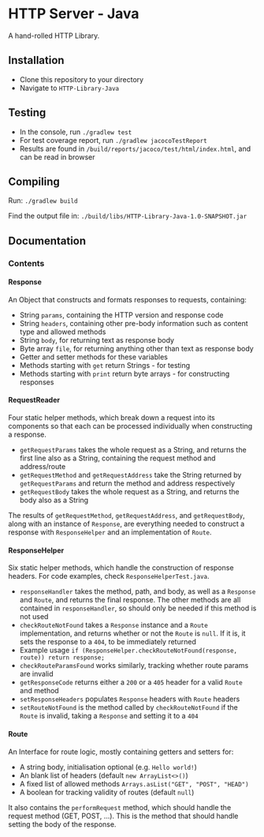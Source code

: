 # HTTP Server - Java

A hand-rolled HTTP Library.

## Installation
 
 - Clone this repository to your directory
 - Navigate to `HTTP-Library-Java`
 
## Testing
 
 - In the console, run `./gradlew test`
 - For test coverage report, run `./gradlew jacocoTestReport`
 - Results are found in `/build/reports/jacoco/test/html/index.html`, and can be read in browser
 
## Compiling
 
Run: `./gradlew build`

Find the output file in: `./build/libs/HTTP-Library-Java-1.0-SNAPSHOT.jar`  

## Documentation

### Contents

#### Response

An Object that constructs and formats responses to requests, containing:

- String `params`, containing the HTTP version and response code
- String `headers`, containing other pre-body information such as content type and allowed methods
- String `body`, for returning text as response body
- Byte array `file`, for returning anything other than text as response body
- Getter and setter methods for these variables
- Methods starting with `get` return Strings - for testing
- Methods starting with `print` return byte arrays - for constructing responses

#### RequestReader

Four static helper methods, which break down a request into its components so that each can be processed individually when constructing a response.

- `getRequestParams` takes the whole request as a String, and returns the first line also as a String, containing the request method and address/route
- `getRequestMethod` and `getRequestAddress` take the String returned by `getRequestParams` and return the method and address respectively
- `getRequestBody` takes the whole request as a String, and returns the body also as a String

The results of `getRequestMethod`, `getRequestAddress`, and `getRequestBody`, along with an instance of `Response`, are everything needed to construct a response with `ResponseHelper` and an implementation of `Route`.

#### ResponseHelper

Six static helper methods, which handle the construction of response headers.
For code examples, check `ResponseHelperTest.java`.

- `responseHandler` takes the method, path, and body, as well as a `Response` and `Route`, and returns the final response. The other methods are all contained in `responseHandler`, so should only be needed if this method is not used
- `checkRouteNotFound` takes a `Response` instance and a `Route` implementation, and returns whether or not the `Route` is `null`. If it is, it sets the response to a `404`, to be immediately returned
- Example usage `if (ResponseHelper.checkRouteNotFound(response, route)) return response;`
- `checkRouteParamsFound` works similarly, tracking whether route params are invalid
- `getResponseCode` returns either a `200` or a `405` header for a valid `Route` and method
- `setResponseHeaders` populates `Response` headers with `Route` headers
- `setRouteNotFound` is the method called by `checkRouteNotFound` if the `Route` is invalid, taking a `Response` and setting it to a `404`

#### Route

An Interface for route logic, mostly containing getters and setters for:

- A string body, initialisation optional (e.g. `Hello world!`)
- An blank list of headers (default `new ArrayList<>()`)
- A fixed list of allowed methods `Arrays.asList("GET", "POST", "HEAD")`
- A boolean for tracking validity of routes (default `null`)

It also contains the `performRequest` method, which should handle the request method (GET, POST, ...). This is the method that should handle setting the body of the response.
